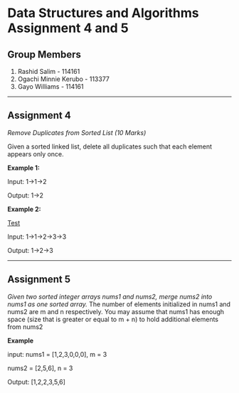 # Data Structures and Algorithms Assignment 4 and 5

## Group Members

1. Rashid Salim - 114161
2. Ogachi Minnie Kerubo - 113377
3. Gayo Williams - 114161

---

## Assignment 4

_Remove Duplicates from Sorted List (10 Marks)_

Given a sorted linked list, delete all duplicates such that each element appears only once.

**Example 1:**

Input: 1->1->2

Output: 1->2

**Example 2:**

[Test](Assignment4.java)

Input: 1->1->2->3->3

Output: 1->2->3

---

## Assignment 5

_Given two sorted integer arrays nums1 and nums2, merge nums2 into nums1 as one sorted array._
The number of elements initialized in nums1 and nums2 are m and n respectively.
You may assume that nums1 has enough space (size that is greater or equal to m + n) to hold additional elements from nums2

**Example**

input:
nums1 = [1,2,3,0,0,0], m = 3

nums2 = [2,5,6], n = 3

Output: [1,2,2,3,5,6]
